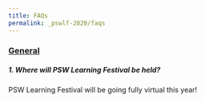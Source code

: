 ```yaml
---
title: FAQs
permalink: _pswlf-2020/faqs
---
```


### **<ins>General</ins>**

##### **1. Where will PSW Learning Festival be held?**
PSW Learning Festival will be going fully virtual this year!
